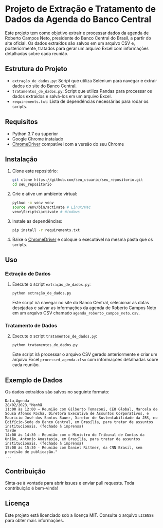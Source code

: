 # Projeto de Extração e Tratamento de Dados da Agenda do Banco Central

Este projeto tem como objetivo extrair e processar dados da agenda de Roberto Campos Neto, presidente do Banco Central do Brasil, a partir do site oficial. Os dados extraídos são salvos em um arquivo CSV e, posteriormente, tratados para gerar um arquivo Excel com informações detalhadas sobre cada reunião.

## Estrutura do Projeto

- `extração_de_dados.py`: Script que utiliza Selenium para navegar e extrair dados do site do Banco Central.
- `tratamentos_de_dados.py`: Script que utiliza Pandas para processar os dados extraídos e salvá-los em um arquivo Excel.
- `requirements.txt`: Lista de dependências necessárias para rodar os scripts.

## Requisitos

- Python 3.7 ou superior
- Google Chrome instalado
- [ChromeDriver](https://sites.google.com/a/chromium.org/chromedriver/) compatível com a versão do seu Chrome

## Instalação

1. Clone este repositório:
    ```sh
    git clone https://github.com/seu_usuario/seu_repositorio.git
    cd seu_repositorio
    ```

2. Crie e ative um ambiente virtual:
    ```sh
    python -m venv venv
    source venv/bin/activate # Linux/Mac
    venv\Scripts\activate # Windows
    ```

3. Instale as dependências:
    ```sh
    pip install -r requirements.txt
    ```

4. Baixe o [ChromeDriver](https://sites.google.com/a/chromium.org/chromedriver/) e coloque o executável na mesma pasta que os scripts.

## Uso

### Extração de Dados

1. Execute o script `extração_de_dados.py`:
    ```sh
    python extração_de_dados.py
    ```

   Este script irá navegar no site do Banco Central, selecionar as datas desejadas e salvar as informações da agenda de Roberto Campos Neto em um arquivo CSV chamado `agenda_roberto_campos_neto.csv`.

### Tratamento de Dados

2. Execute o script `tratamentos_de_dados.py`:
    ```sh
    python tratamentos_de_dados.py
    ```

   Este script irá processar o arquivo CSV gerado anteriormente e criar um arquivo Excel `processed_agenda.xlsx` com informações detalhadas sobre cada reunião.

## Exemplo de Dados

Os dados extraídos são salvos no seguinte formato:

```csv
Data,Agenda
28/02/2023,"Manhã
11:00 às 12:00 – Reunião com Gilberto Tomazoni, CEO Global, Marcela de Sousa Afonso Rocha, Diretora Executiva de Assuntos Corporativos, e Mauricio José dos Santos Bauer, Diretor de Sustentabilidade da JBS, no Edifício-Sede do Banco Central, em Brasília, para tratar de assuntos institucionais. (fechado à imprensa)
Tarde
14:00 às 14:30 – Reunião com o Ministro do Tribunal de Contas da União, Antonio Anastasia, em Brasília, para tratar de assuntos institucionais. (fechado à imprensa)
15:00 às 15:30 - Reunião com Daniel Rittner, da CNN Brasil, sem previsão de publicação."
...
```

## Contribuição

Sinta-se à vontade para abrir issues e enviar pull requests. Toda contribuição é bem-vinda!

## Licença

Este projeto está licenciado sob a licença MIT. Consulte o arquivo `LICENSE` para obter mais informações.
